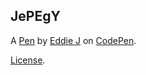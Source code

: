 JePEgY
------
 

A [Pen](https://codepen.io/ejimenez25/pen/JePEgY) by [Eddie J](https://codepen.io/ejimenez25) on [CodePen](https://codepen.io).

[License](https://codepen.io/ejimenez25/pen/JePEgY/license).
